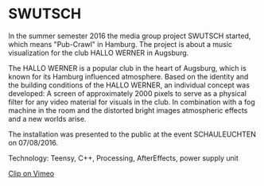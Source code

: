 # SWUTSCH

In the summer semester 2016 the media group project SWUTSCH started, which means "Pub-Crawl" in Hamburg. The project is about a music visualization for the club HALLO WERNER in Augsburg.

The HALLO WERNER is a popular club in the heart of Augsburg, which is known for its Hamburg influenced atmosphere. Based on the identity and the building conditions of the HALLO WERNER, an individual concept was developed: A screen of approximately 2000 pixels to serve as a physical filter for any video material for visuals in the club. In combination with a fog machine in the room and the distorted bright images atmospheric effects and a new worlds arise.

The installation was presented to the public at the event SCHAULEUCHTEN on 07/08/2016.

Technology: Teensy, C++, Processing, AfterEffects, power supply unit

[Clip on Vimeo](https://vimeo.com/176783757)